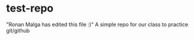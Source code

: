 # test-repo
"Ronan Malga has edited this file :)" 
A simple repo for our class to practice git/github
